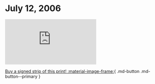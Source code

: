 # July 12, 2006

![](https://www.achewood.com/comic.php?date=07122006)

[Buy a signed strip of this print! :material-image-frame:](https://achewood-holiday-pop-up.myshopify.com/products/strip#07122006){ .md-button .md-button--primary }
